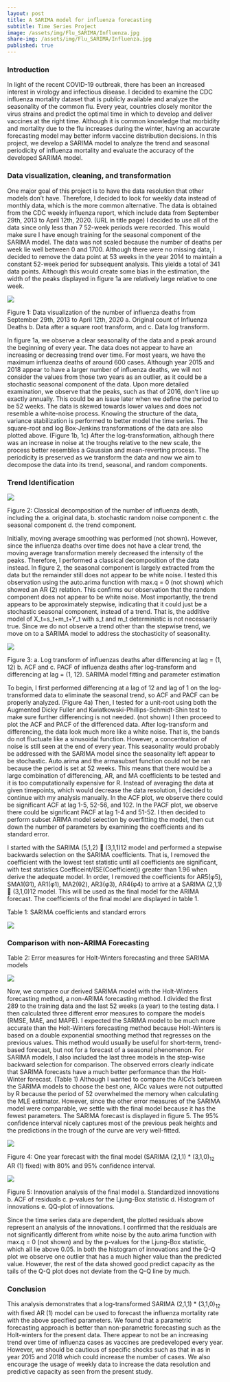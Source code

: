 ```yaml
---
layout: post
title: A SARIMA model for influenza forecasting
subtitle: Time Series Project
image: /assets/img/Flu_SARIMA/Influenza.jpg
share-img: /assets/img/Flu_SARIMA/Influenza.jpg
published: true
---
```


### Introduction
In light of the recent COVID-19 outbreak, there has been an increased interest in virology and infectious disease. I decided to examine the CDC influenza mortality dataset that is publicly available and analyze the seasonality of the common flu. Every year, countries closely monitor the virus strains and predict the optimal time in which to develop and deliver vaccines at the right time. Although it is common knowledge that morbidity and mortality due to the flu increases during the winter, having an accurate forecasting model may better inform vaccine distribution decisions. In this project, we develop a SARIMA model to analyze the trend and seasonal periodicity of influenza mortality and evaluate the accuracy of the developed SARIMA model.

### Data visualization, cleaning, and transformation
One major goal of this project is to have the data resolution that other models don’t have. Therefore, I decided to look for weekly data instead of monthly data, which is the more common alternative. The data is obtained from the CDC weekly influenza report, which include data from September 29th, 2013 to April 12th, 2020. (URL in title page) I decided to use all of the data since only less than 7 52-week periods were recorded. This would make sure I have enough training for the seasonal component of the SARIMA model. The data was not scaled because the number of deaths per week lie well between 0 and 1700. Although there were no missing data, I decided to remove the data point at 53 weeks in the year 2014 to maintain a constant 52-week period for subsequent analysis. This yields a total of 341 data points. Although this would create some bias in the estimation, the width of the peaks displayed in figure 1a are relatively large relative to one week.

![](/assets/img/Flu_SARIMA/figure-1.png)

Figure 1: Data visualization of the number of influenza deaths from September 29th, 2013 to April 12th, 2020 a. Original count of Influenza Deaths b. Data after a square root transform, and c. Data log transform.

In figure 1a, we observe a clear seasonality of the data and a peak around the beginning of every year. The data does not appear to have an increasing or decreasing trend over time. For most years, we have the maximum influenza deaths of around 600 cases. Although year 2015 and 2018 appear to have a larger number of influenza deaths, we will not consider the values from those two years as an outlier, as it could be a stochastic seasonal component of the data. Upon more detailed examination, we observe that the peaks, such as that of 2016, don’t line up exactly annually. This could be an issue later when we define the period to be 52 weeks. The data is skewed towards lower values and does not resemble a white-noise process. Knowing the structure of the data, variance stabilization is performed to better model the time series. The square-root and log Box-Jenkins transformations of the data are also plotted above. (Figure 1b, 1c) After the log-transformation, although there was an increase in noise at the troughs relative to the new scale, the process better resembles a Gaussian and mean-reverting process. The periodicity is preserved as we transform the data and now we aim to decompose the data into its trend, seasonal, and random components.

### Trend Identification
 
![](/assets/img/Flu_SARIMA/figure-2.png)

Figure 2: Classical decomposition of the number of influenza death, including the a. original data, b. stochastic random noise component c. the seasonal component d. the trend component.

Initially, moving average smoothing was performed (not shown). However, since the influenza deaths over time does not have a clear trend, the moving average transformation merely decreased the intensity of the peaks. Therefore, I performed a classical decomposition of the data instead. In figure 2, the seasonal component is largely extracted from the data but the remainder still does not appear to be white noise. I tested this observation using the auto.arima function with max.q = 0 (not shown) which showed an AR (2) relation. This confirms our observation that the random component does not appear to be white noise. Most importantly, the trend appears to be approximately stepwise, indicating that it could just be a stochastic seasonal component, instead of a trend. That is, the additive model of X_t=s_t+m_t+Y_t with s_t and m_t deterministic is not necessarily true. Since we do not observe a trend other than the stepwise trend, we move on to a SARIMA model to address the stochasticity of seasonality.
 
![](/assets/img/Flu_SARIMA/figure-3.png)

Figure 3: a. Log transform of influenzas deaths after differencing at lag = (1, 12) b. ACF and c. PACF of influenza deaths after log-transform and differencing at lag = (1, 12).
SARIMA model fitting and parameter estimation

To begin, I first performed differencing at a lag of 12 and lag of 1 on the log-transformed data to eliminate the seasonal trend, so ACF and PACF can be properly analyzed. (Figure 4a) Then, I tested for a unit-root using both the Augmented Dicky Fuller and Kwiatkowski-Phillips-Schmidt-Shin test to make sure further differencing is not needed. (not shown) I then proceed to plot the ACF and PACF of the differenced data. After log-transform and differencing, the data look much more like a white noise. That is, the bands do not fluctuate like a sinusoidal function. However, a concentration of noise is still seen at the end of every year. This seasonality would probably be addressed with the SARIMA model since the seasonality left appear to be stochastic. Auto.arima and the armasubset function could not be ran because the period is set at 52 weeks. This means that there would be a large combination of differencing, AR, and MA coefficients to be tested and it is too computationally expensive for R. Instead of averaging the data at given timepoints, which would decrease the data resolution, I decided to continue with my analysis manually. In the ACF plot, we observe there could be significant ACF at lag 1-5, 52-56, and 102. In the PACF plot, we observe there could be significant PACF at lag 1-4 and 51-52. I then decided to perform subset ARIMA model selection by overfitting the model, then cut down the number of parameters by examining the coefficients and its standard error.

I started with the SARIMA (5,1,2)  (3,1,1)12 model and performed a stepwise backwards selection on the SARIMA coefficients. That is, I removed the coefficient with the lowest test statistic until all coefficients are significant, with test statistics Coefficeint/(SE(Coefficient)) greater than 1.96 when derive the adequate model. In order, I removed the coefficients for AR5(φ5), SMA1(Θ1), AR1(φ1), MA2(θ2), AR3(φ3), AR4(φ4) to arrive at a SARIMA (2,1,1)  (3,1,0)12 model. This will be used as the final model for the ARIMA forecast. The coefficients of the final model are displayed in table 1.

Table 1: SARIMA coefficients and standard errors

![](/assets/img/Flu_SARIMA/table-1.png)

### Comparison with non-ARIMA Forecasting

Table 2: Error measures for Holt-Winters forecasting and three SARIMA models

![](/assets/img/Flu_SARIMA/table-2.png)

Now, we compare our derived SARIMA model with the Holt-Winters forecasting method, a non-ARIMA forecasting method. I divided the first 289 to the training data and the last 52 weeks (a year) to the testing data. I then calculated three different error measures to compare the models (RMSE, MAE, and MAPE). I expected the SARIMA model to be much more accurate than the Holt-Winters forecasting method because Holt-Winters is based on a double exponential smoothing method that regresses on the previous values. This method would usually be useful for short-term, trend-based forecast, but not for a forecast of a seasonal phenomenon. For SARIMA models, I also included the last three models in the step-wise backward selection for comparison. The observed errors clearly indicate that SARIMA forecasts have a much better performance than the Holt-Winter forecast. (Table 1) Although I wanted to compare the AICc’s between the SARIMA models to choose the best one, AICc values were not outputted by R because the period of 52 overwhelmed the memory when calculating the MLE estimator. However, since the other error measures of the SARIMA model were comparable, we settle with the final model because it has the fewest parameters. The SARIMA forecast is displayed in figure 5. The 95% confidence interval nicely captures most of the previous peak heights and the predictions in the trough of the curve are very well-fitted.
 
![](/assets/img/Flu_SARIMA/figure-4.png)

Figure 4: One year forecast with the final model (SARIMA (2,1,1) * (3,1,0)<sub>12</sub> AR (1) fixed) with 80% and 95% confidence interval.

![](/assets/img/Flu_SARIMA/figure-5.png)

Figure 5: Innovation analysis of the final model a. Standardized innovations b. ACF of residuals c. p-values for the Ljung-Box statistic d. Histogram of innovations e. QQ-plot of innovations.

Since the time series data are dependent, the plotted residuals above represent an analysis of the innovations. I confirmed that the residuals are not significantly different from white noise by the auto.arima function with max.q = 0 (not shown) and by the p-values for the Ljung-Box statistic, which all lie above 0.05. In both the histogram of innovations and the Q-Q plot we observe one outlier that has a much higher value than the predicted value. However, the rest of the data showed good predict capacity as the tails of the Q-Q plot does not deviate from the Q-Q line by much.

### Conclusion
This analysis demonstrates that a log-transformed SARIMA (2,1,1) * (3,1,0)<sub>12</sub> with fixed AR (1) model can be used to forecast the influenza mortality rate with the above specified parameters. We found that a parametric forecasting approach is better than non-parametric forecasting such as the Holt-winters for the present data. There appear to not be an increasing trend over time of influenza cases as vaccines are predeveloped every year. However, we should be cautious of specific shocks such as that in as in year 2015 and 2018 which could increase the number of cases. We also encourage the usage of weekly data to increase the data resolution and predictive capacity as seen from the present study.
